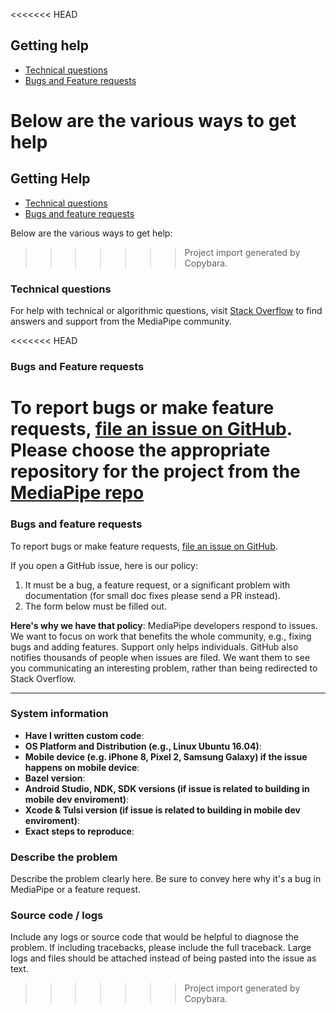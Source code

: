 <<<<<<< HEAD
## Getting help

-   [Technical questions](#technical-questions)
-   [Bugs and Feature requests](#bugs-and-feature-requests)

Below are the various ways to get help
=======
## Getting Help

-   [Technical questions](#technical-questions)
-   [Bugs and feature requests](#bugs-and-feature-requests)

Below are the various ways to get help:
>>>>>>> Project import generated by Copybara.

### Technical questions

For help with technical or algorithmic questions, visit
[Stack Overflow](https://stackoverflow.com/questions/tagged/mediapipe) to find
answers and support from the MediaPipe community.

<<<<<<< HEAD
### Bugs and Feature requests

To report bugs or make feature requests,
[file an issue on GitHub](https://github.com/google/mediapipe/mediapipe/issues).
Please choose the appropriate repository for the project from the
[MediaPipe repo](https://github.com/google/mediapipe/mediapipe)
=======
### Bugs and feature requests

To report bugs or make feature requests,
[file an issue on GitHub](https://github.com/google/mediapipe/issues).

If you open a GitHub issue, here is our policy:

1. It must be a bug, a feature request, or a significant problem with documentation (for small doc fixes please send a PR instead).
2. The form below must be filled out.

**Here's why we have that policy**: MediaPipe developers respond to issues. We want to focus on work that benefits the whole community, e.g., fixing bugs and adding features. Support only helps individuals. GitHub also notifies thousands of people when issues are filed. We want them to see you communicating an interesting problem, rather than being redirected to Stack Overflow.

------------------------

### System information
- **Have I written custom code**:
- **OS Platform and Distribution (e.g., Linux Ubuntu 16.04)**:
- **Mobile device (e.g. iPhone 8, Pixel 2, Samsung Galaxy) if the issue happens on mobile device**:
- **Bazel version**:
- **Android Studio, NDK, SDK versions (if issue is related to building in mobile dev enviroment)**:
- **Xcode & Tulsi version (if issue is related to building in mobile dev enviroment)**:
- **Exact steps to reproduce**:

### Describe the problem
Describe the problem clearly here. Be sure to convey here why it's a bug in MediaPipe or a feature request.

### Source code / logs
Include any logs or source code that would be helpful to diagnose the problem. If including tracebacks, please include the full traceback. Large logs and files should be attached instead of being pasted into the issue as text.
>>>>>>> Project import generated by Copybara.
